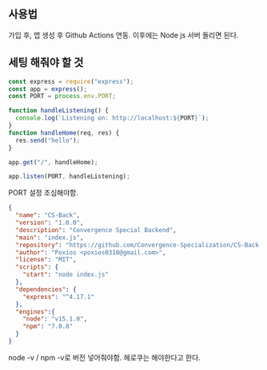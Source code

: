 ## 사용법
가입 후, 앱 생성 후 Github Actions 연동. 이후에는 Node js 서버 돌리면 된다.

## 세팅 해줘야 할 것
```js
const express = require("express");
const app = express();
const PORT = process.env.PORT;

function handleListening() {
  console.log(`Listening on: http://localhost:${PORT}`);
}
function handleHome(req, res) {
  res.send("hello");
}

app.get("/", handleHome);

app.listen(PORT, handleListening);

```

PORT 설정 조심해야함.

```json
{
  "name": "CS-Back",
  "version": "1.0.0",
  "description": "Convergence Special Backend",
  "main": "index.js",
  "repository": "https://github.com/Convergence-Specialization/CS-Back.git",
  "author": "Poxios <poxios0310@gmail.com>",
  "license": "MIT",
  "scripts": {
    "start": "node index.js"
  },
  "dependencies": {
    "express": "^4.17.1"
  },
  "engines":{
    "node": "v15.1.0",
    "npm": "7.0.8"
  }
}

```

node -v / npm -v로 버전 넣어줘야함. 헤로쿠는 해야한다고 한다.
